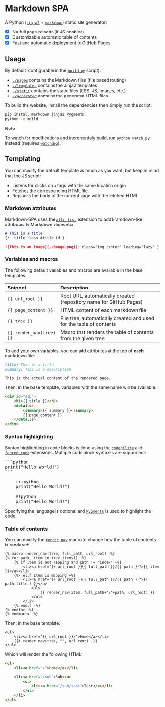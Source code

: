 # Markdown SPA

A Python ([`jinja2`](https://pypi.org/project/Jinja2/) + [`markdown`](https://pypi.org/project/Markdown/)) static site generator:
- [x] No full page reloads (if JS enabled)
- [x] Customizable automatic table of contents
- [x] Fast and automatic deployment to GitHub Pages

## Usage

By default (configurable in the [`build.py`](./build.py) script):
- [`./pages`](./pages) contains the Markdown files (file based routing)
- [`./templates`](./templates) contains the Jinja2 templates
- [`./static`](./assets) contains the static files (CSS, JS, images, etc.)
- [`./generated`](./generated) contains the generated HTML files

To build the website, install the dependencies then simply run the script:
```bash
pip install markdown jinja2 Pygments
python -m build
```

> [!NOTE]
> To watch for modifications and incrementaly build, run `python watch.py` instead (requires [`watchdog`](https://pypi.org/project/watchdog/)).

## Templating

You can modify the default template as much as you want, but keep in mind that the JS script:
- Listens for clicks on `a` tags with the same location origin
- Fetches the corresponding HTML file
- Replaces the body of the current page with the fetched HTML

### Markdown attributes

Markdown-SPA uses the [`attr-list`](https://python-markdown.github.io/extensions/attr_list/) extension to add kramdown-like attributes to Markdown elements:
```md
# This is a title
{: .title_class #title_id }

![This is an image](./image.png){: class="img center" loading="lazy" }
```

### Variables and macros

The following default variables and macros are available in the base templates:

| Snippet                  | Description                                                         |
| :----------------------- | :------------------------------------------------------------------ |
| `{{ url_root }}`         | Root URL, automatically created (repository name for GitHub Pages)  |
| `{{ page_content }}`     | HTML content of each markdown file                                  |
| `{{ tree }}`             | File tree, automatically created and used for the table of contents |
| `{{ render_nav(tree) }}` | Macro that renders the table of contents from the given tree        |

To add your own variables, you can add attributes at the top of **each** markdown file:
```md
title: This is a title
summary: This is a description

This is the actual content of the rendered page.
```

Then, in the base template, variables with the same name will be available:
```html
<div id="app">
    <h1>{{ title }}</h1>
    <details>
        <summary>{{ summary }}</summary>
        {{ page_content }}
    </details>
</div>
```

### Syntax highlighting

Syntax highlighting in code blocks is done using the [`codehilite`](https://python-markdown.github.io/extensions/code_hilite/) and [`fenced_code`](https://python-markdown.github.io/extensions/fenced_code_blocks/) extensions. Multiple code block syntaxes are supported::
<pre>
```python
print("Hello World!")
```

    :::python
    print("Hello World!")

    #!python
    print("Hello World!")
</pre>

Specifying the language is optional and [`Pygments`](https://pygments.org/) is used to highlight the code.

### Table of contents

You can modify the [`render_nav`](./templates/macros.html) macro to change how the table of contents is rendered:
```jinja
{% macro render_nav(tree, full_path, url_root) -%}
{% for path, item in tree.items() -%}
    {% if item is not mapping and path != "index" -%}
        <li><a href="{{ url_root }}{{ full_path }}/{{ path }}">{{ item }}</a></li>
    {%- elif item is mapping +%}
        <li><a href="{{ url_root }}{{ full_path }}/{{ path }}">{{ path.title() }}</a>
            <ul>
                {{ render_nav(item, full_path+'/'+path, url_root) }}
            </ul>
        </li>
    {% endif -%}
{% endfor -%}
{% endmacro -%}
```

Then, in the base template:
```jinja
<ul>
    <li><a href="{{ url_root }}/">Home</a></li>
    {{+ render_nav(tree, "", url_root) -}}
</ul>
```

Which will render the following HTML:
```html
<ul>
    <li><a href="/">Home</a></li>
    
    <li><a href="/sub">Sub</a>
        <ul>
            <li><a href="/sub/test">Test</a></li>
        </ul>
    </li>
</ul>
```